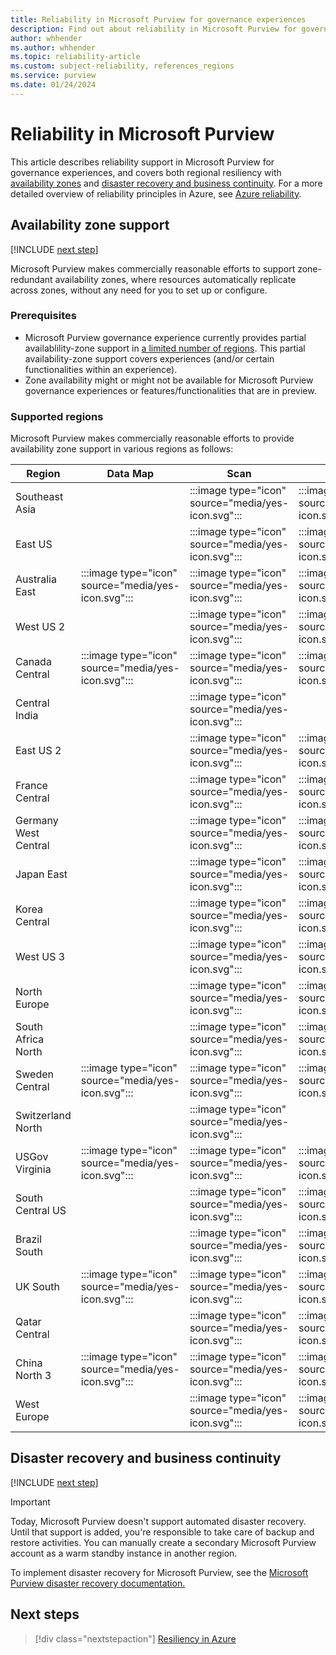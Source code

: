```yaml
---
title: Reliability in Microsoft Purview for governance experiences
description: Find out about reliability in Microsoft Purview for governance experiences
author: whhender
ms.author: whhender
ms.topic: reliability-article
ms.custom: subject-reliability, references_regions
ms.service: purview
ms.date: 01/24/2024
---
```


# Reliability in Microsoft Purview

This article describes reliability support in Microsoft Purview for governance experiences, and covers both regional resiliency with [availability zones](#availability-zone-support) and [disaster recovery and business continuity](#disaster-recovery-and-business-continuity). For a more detailed overview of reliability principles in Azure, see [Azure reliability](/azure/well-architected/reliability/).

## Availability zone support

[!INCLUDE [next step](includes/reliability-availability-zone-description-include.md)]

Microsoft Purview makes commercially reasonable efforts to support zone-redundant availability zones, where resources automatically replicate across zones, without any need for you to set up or configure.

### Prerequisites

- Microsoft Purview governance experience currently provides partial availablility-zone support in [a limited number of regions](#supported-regions). This partial availability-zone support covers experiences (and/or certain functionalities within an experience).
- Zone availability might or might not be available for Microsoft Purview governance experiences or features/functionalities that are in preview.

### Supported regions

Microsoft Purview makes commercially reasonable efforts to provide availability zone support in various regions as follows:

| Region | Data Map | Scan | Policy | Insights |
| ---    | ---      | ---  | ---    | ---      |
|Southeast Asia||:::image type="icon" source="media/yes-icon.svg":::|:::image type="icon" source="media/yes-icon.svg":::|:::image type="icon" source="media/yes-icon.svg":::|
|East US||:::image type="icon" source="media/yes-icon.svg":::|:::image type="icon" source="media/yes-icon.svg":::|:::image type="icon" source="media/yes-icon.svg":::|
|Australia East|:::image type="icon" source="media/yes-icon.svg":::|:::image type="icon" source="media/yes-icon.svg":::|:::image type="icon" source="media/yes-icon.svg"::: |:::image type="icon" source="media/yes-icon.svg":::|
|West US 2||:::image type="icon" source="media/yes-icon.svg":::|:::image type="icon" source="media/yes-icon.svg":::|:::image type="icon" source="media/yes-icon.svg":::|
|Canada Central|:::image type="icon" source="media/yes-icon.svg":::|:::image type="icon" source="media/yes-icon.svg":::|:::image type="icon" source="media/yes-icon.svg"::: |:::image type="icon" source="media/yes-icon.svg":::|
|Central India||:::image type="icon" source="media/yes-icon.svg":::|||
|East US 2||:::image type="icon" source="media/yes-icon.svg":::|:::image type="icon" source="media/yes-icon.svg":::|:::image type="icon" source="media/yes-icon.svg":::|
|France Central||:::image type="icon" source="media/yes-icon.svg":::|:::image type="icon" source="media/yes-icon.svg":::|:::image type="icon" source="media/yes-icon.svg":::|
|Germany West Central||:::image type="icon" source="media/yes-icon.svg":::|:::image type="icon" source="media/yes-icon.svg":::|:::image type="icon" source="media/yes-icon.svg":::|
|Japan East||:::image type="icon" source="media/yes-icon.svg":::|:::image type="icon" source="media/yes-icon.svg":::|:::image type="icon" source="media/yes-icon.svg":::|
|Korea Central||:::image type="icon" source="media/yes-icon.svg":::|:::image type="icon" source="media/yes-icon.svg":::|:::image type="icon" source="media/yes-icon.svg":::|
|West US 3||:::image type="icon" source="media/yes-icon.svg":::|:::image type="icon" source="media/yes-icon.svg":::|:::image type="icon" source="media/yes-icon.svg":::|
|North Europe||:::image type="icon" source="media/yes-icon.svg":::|:::image type="icon" source="media/yes-icon.svg":::|:::image type="icon" source="media/yes-icon.svg":::|
|South Africa North||:::image type="icon" source="media/yes-icon.svg":::|:::image type="icon" source="media/yes-icon.svg":::|:::image type="icon" source="media/yes-icon.svg":::|
|Sweden Central|:::image type="icon" source="media/yes-icon.svg":::|:::image type="icon" source="media/yes-icon.svg":::|:::image type="icon" source="media/yes-icon.svg"::: |:::image type="icon" source="media/yes-icon.svg":::|
|Switzerland North||:::image type="icon" source="media/yes-icon.svg":::|||
|USGov Virginia|:::image type="icon" source="media/yes-icon.svg":::|:::image type="icon" source="media/yes-icon.svg":::|:::image type="icon" source="media/yes-icon.svg"::: |:::image type="icon" source="media/yes-icon.svg":::|
|South Central US||:::image type="icon" source="media/yes-icon.svg":::|:::image type="icon" source="media/yes-icon.svg":::|:::image type="icon" source="media/yes-icon.svg":::|
|Brazil South||:::image type="icon" source="media/yes-icon.svg":::|:::image type="icon" source="media/yes-icon.svg":::|:::image type="icon" source="media/yes-icon.svg":::|
|UK South|:::image type="icon" source="media/yes-icon.svg":::|:::image type="icon" source="media/yes-icon.svg":::|:::image type="icon" source="media/yes-icon.svg"::: |:::image type="icon" source="media/yes-icon.svg":::|
|Qatar Central||:::image type="icon" source="media/yes-icon.svg":::|:::image type="icon" source="media/yes-icon.svg":::|:::image type="icon" source="media/yes-icon.svg":::|
|China North 3|:::image type="icon" source="media/yes-icon.svg":::|:::image type="icon" source="media/yes-icon.svg":::|:::image type="icon" source="media/yes-icon.svg"::: |:::image type="icon" source="media/yes-icon.svg":::|
|West Europe||:::image type="icon" source="media/yes-icon.svg":::|:::image type="icon" source="media/yes-icon.svg":::|:::image type="icon" source="media/yes-icon.svg":::|

## Disaster recovery and business continuity

[!INCLUDE [next step](includes/reliability-disaster-recovery-description-include.md)]

>[!IMPORTANT]
>Today, Microsoft Purview doesn't support automated disaster recovery. Until that support is added, you're responsible to take care of backup and restore activities. You can manually create a secondary Microsoft Purview account as a warm standby instance in another region.

To implement disaster recovery for Microsoft Purview, see the [Microsoft Purview disaster recovery documentation.](/purview/disaster-recovery)

## Next steps

> [!div class="nextstepaction"]
> [Resiliency in Azure](/azure/well-architected/reliability/)
